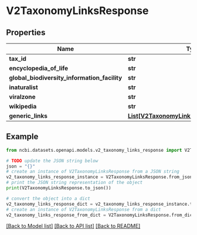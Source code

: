 # V2TaxonomyLinksResponse


## Properties

Name | Type | Description | Notes
------------ | ------------- | ------------- | -------------
**tax_id** | **str** |  | [optional] 
**encyclopedia_of_life** | **str** |  | [optional] 
**global_biodiversity_information_facility** | **str** |  | [optional] 
**inaturalist** | **str** |  | [optional] 
**viralzone** | **str** |  | [optional] 
**wikipedia** | **str** |  | [optional] 
**generic_links** | [**List[V2TaxonomyLinksResponseGenericLink]**](V2TaxonomyLinksResponseGenericLink.md) |  | [optional] 

## Example

```python
from ncbi.datasets.openapi.models.v2_taxonomy_links_response import V2TaxonomyLinksResponse

# TODO update the JSON string below
json = "{}"
# create an instance of V2TaxonomyLinksResponse from a JSON string
v2_taxonomy_links_response_instance = V2TaxonomyLinksResponse.from_json(json)
# print the JSON string representation of the object
print(V2TaxonomyLinksResponse.to_json())

# convert the object into a dict
v2_taxonomy_links_response_dict = v2_taxonomy_links_response_instance.to_dict()
# create an instance of V2TaxonomyLinksResponse from a dict
v2_taxonomy_links_response_from_dict = V2TaxonomyLinksResponse.from_dict(v2_taxonomy_links_response_dict)
```
[[Back to Model list]](../README.md#documentation-for-models) [[Back to API list]](../README.md#documentation-for-api-endpoints) [[Back to README]](../README.md)


